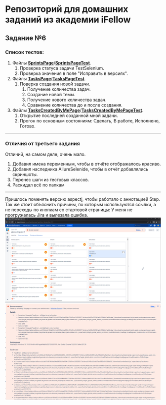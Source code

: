 # Репозиторий для домашних заданий из академии iFellow

## Задание №6
### Список тестов:
1. Файлы [**SprintsPage**](src/main/java/ru/iFellow/pages/SprintsPage.java)/[**SprintsPageTest**](src/test/java/pages/SprintsPageTest.java).
   1. Проверка статуса задачи TestSelenium.
   2. Проверка значения в поле "Исправить в версиях".
2. Файлы [**TasksPage**](src/main/java/ru/iFellow/pages/TasksPage.java)/[**TasksPageTest**](src/test/java/pages/TasksPageTest.java).
   1. Поверка создания новой задачи.
      1. Получение количества задач.
      2. Создание новой темы.
      3. Получение нового количества задач.
      4. Сравнение количества до и после создания.
3. Файлы [**TasksCreatedByMePage**](src/main/java/ru/iFellow/pages/TasksCreatedByMePage.java)/[**TasksCreatedByMePageTest**](src/test/java/pages/TasksCreatedByMePageTest.java).
    1. Открытие последней созданной мной задачи.
   2. Прогон по основным состояниям: Сделать, В работе, Исполнено, Готово.
   
-----

### Отличия от третьего задания
Отличий, на самом деле, очень мало. 
1. Добавил имена переменным, чтобы в отчёте отображалось красиво.
2. Добавил наследника AllureSelenide, чтобы в отчёт добавлялись скриншоты.
3. Перенес шаги из тестовых классов.
4. Раскидал всё по папкам

-------

Пришлось поменять версию aspectj, чтобы работало с аннотацией Step. Так же стоит объяснить причины, по которым используются ссылки, а не переходы по кнопкам со стартовой страницы: У меня не прогружалась Jira и вылезала ошибка.
![Скриншот ошибки](pics/img.png)
![Скриншот ошибки](pics/img_1.png)
